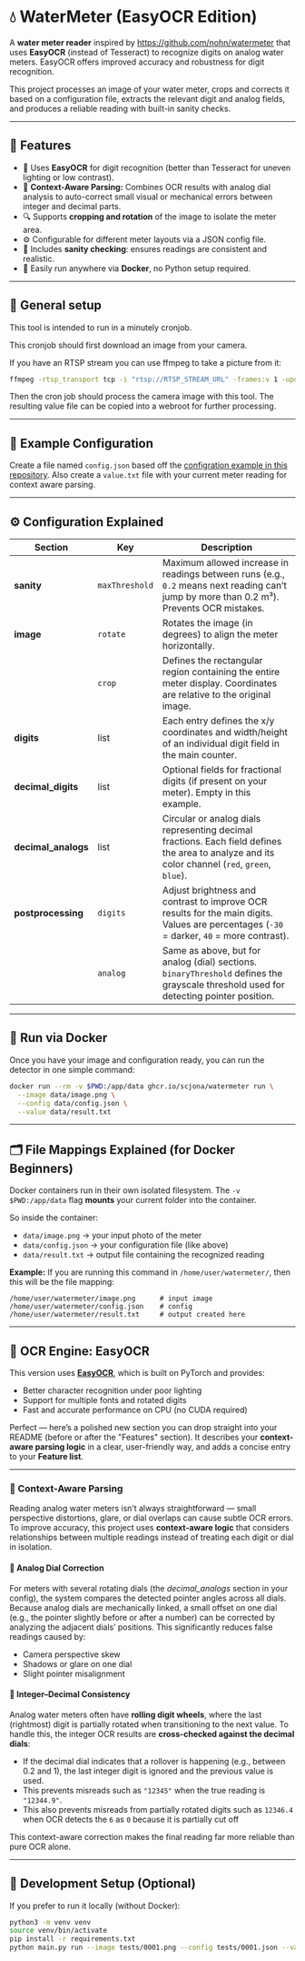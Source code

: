 # 💧 WaterMeter (EasyOCR Edition)

A **water meter reader** inspired by https://github.com/nohn/watermeter that uses **EasyOCR** (instead of Tesseract) to recognize digits on analog water meters. EasyOCR offers improved accuracy and robustness for digit recognition.

This project processes an image of your water meter, crops and corrects it based on a configuration file, extracts the relevant digit and analog fields, and produces a reliable reading with built-in sanity checks.

---

## 🚀 Features

* 🧠 Uses **EasyOCR** for digit recognition (better than Tesseract for uneven lighting or low contrast).
* 🔄 **Context-Aware Parsing:** Combines OCR results with analog dial analysis to auto-correct small visual or mechanical errors between integer and decimal parts.
* 🔍 Supports **cropping and rotation** of the image to isolate the meter area.
* ⚙️ Configurable for different meter layouts via a JSON config file.
* 🧮 Includes **sanity checking**: ensures readings are consistent and realistic.
* 🐳 Easily run anywhere via **Docker**, no Python setup required.

---

## 🔧 General setup

This tool is intended to run in a minutely cronjob. 

This cronjob should first download an image from your camera.

If you have an RTSP stream you can use ffmpeg to take a picture from it:
```sh
ffmpeg -rtsp_transport tcp -i "rtsp://RTSP_STREAM_URL" -frames:v 1 -update 1 -q:v 2 -y /output/path/for/image.png
```

Then the cron job should process the camera image with this tool. The resulting value file can be copied into a webroot for further processing.

---

## 🧩 Example Configuration

Create a file named `config.json` based off the [configration example in this repository](./config-example.json). Also create a `value.txt` file with your current meter reading for context aware parsing.

---

## ⚙️ Configuration Explained

| Section             | Key            | Description                                                                                                                                     |
| ------------------- | -------------- | ----------------------------------------------------------------------------------------------------------------------------------------------- |
| **sanity**          | `maxThreshold` | Maximum allowed increase in readings between runs (e.g., `0.2` means next reading can’t jump by more than 0.2 m³). Prevents OCR mistakes.       |
| **image**           | `rotate`       | Rotates the image (in degrees) to align the meter horizontally.                                                                                 |
|                     | `crop`         | Defines the rectangular region containing the entire meter display. Coordinates are relative to the original image.                             |
| **digits**          | list           | Each entry defines the x/y coordinates and width/height of an individual digit field in the main counter.                                       |
| **decimal_digits**  | list           | Optional fields for fractional digits (if present on your meter). Empty in this example.                                                        |
| **decimal_analogs** | list           | Circular or analog dials representing decimal fractions. Each field defines the area to analyze and its color channel (`red`, `green`, `blue`). |
| **postprocessing**  | `digits`       | Adjust brightness and contrast to improve OCR results for the main digits. Values are percentages (`-30` = darker, `40` = more contrast).       |
|                     | `analog`       | Same as above, but for analog (dial) sections. `binaryThreshold` defines the grayscale threshold used for detecting pointer position.           |

---

## 🐳 Run via Docker

Once you have your image and configuration ready, you can run the detector in one simple command:

```bash
docker run --rm -v $PWD:/app/data ghcr.io/scjona/watermeter run \
  --image data/image.png \
  --config data/config.json \
  --value data/result.txt
```

---

## 🗂️ File Mappings Explained (for Docker Beginners)

Docker containers run in their own isolated filesystem.
The `-v $PWD:/app/data` flag **mounts** your current folder into the container.

So inside the container:

* `data/image.png` → your input photo of the meter
* `data/config.json` → your configuration file (like above)
* `data/result.txt` → output file containing the recognized reading

**Example:**
If you are running this command in `/home/user/watermeter/`, then this will be the file mapping:

```
/home/user/watermeter/image.png      # input image
/home/user/watermeter/config.json    # config
/home/user/watermeter/result.txt     # output created here
```

---

## 🧠 OCR Engine: EasyOCR

This version uses [**EasyOCR**](https://github.com/JaidedAI/EasyOCR), which is built on PyTorch and provides:

* Better character recognition under poor lighting
* Support for multiple fonts and rotated digits
* Fast and accurate performance on CPU (no CUDA required)

Perfect — here’s a polished new section you can drop straight into your README (before or after the "Features" section). It describes your **context-aware parsing logic** in a clear, user-friendly way, and adds a concise entry to your **Feature list**.

---

### 🧠 Context-Aware Parsing

Reading analog water meters isn’t always straightforward — small perspective distortions, glare, or dial overlaps can cause subtle OCR errors.
To improve accuracy, this project uses **context-aware logic** that considers relationships between multiple readings instead of treating each digit or dial in isolation.

#### 🔹 Analog Dial Correction

For meters with several rotating dials (the *decimal_analogs* section in your config), the system compares the detected pointer angles across all dials.
Because analog dials are mechanically linked, a small offset on one dial (e.g., the pointer slightly before or after a number) can be corrected by analyzing the adjacent dials’ positions.
This significantly reduces false readings caused by:

* Camera perspective skew
* Shadows or glare on one dial
* Slight pointer misalignment

#### 🔹 Integer–Decimal Consistency

Analog water meters often have **rolling digit wheels**, where the last (rightmost) digit is partially rotated when transitioning to the next value.
To handle this, the integer OCR results are **cross-checked against the decimal dials**:

* If the decimal dial indicates that a rollover is happening (e.g., between 0.2 and 1), the last integer digit is ignored and the previous value is used.
* This prevents misreads such as `"12345"` when the true reading is `"12344.9"`.
* This also prevents misreads from partially rotated digits such as `12346.4` when OCR detects the `6` as `0` because it is partially cut off

This context-aware correction makes the final reading far more reliable than pure OCR alone.

---

## 🧪 Development Setup (Optional)

If you prefer to run it locally (without Docker):

```bash
python3 -m venv venv
source venv/bin/activate
pip install -r requirements.txt
python main.py run --image tests/0001.png --config tests/0001.json --value tests/0001.txt
```
